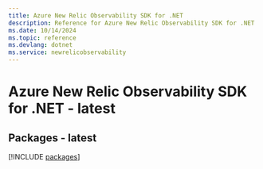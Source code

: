 ```yaml
---
title: Azure New Relic Observability SDK for .NET
description: Reference for Azure New Relic Observability SDK for .NET
ms.date: 10/14/2024
ms.topic: reference
ms.devlang: dotnet
ms.service: newrelicobservability
---
```

# Azure New Relic Observability SDK for .NET - latest
## Packages - latest
[!INCLUDE [packages](new-relic-observability-index.md)]